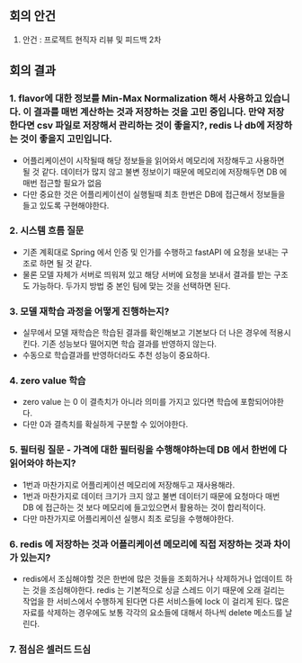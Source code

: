 ## 회의 안건

1. 안건 : 프로젝트 현직자 리뷰 및 피드백 2차

## 회의 결과

### 1. flavor에 대한 정보를 Min-Max Normalization 해서 사용하고 있습니다. 이 결과를 매번 계산하는 것과 저장하는 것을 고민 중입니다. 만약 저장한다면 csv 파일로 저장해서 관리하는 것이 좋을지?, redis 나 db에 저장하는 것이 좋을지 고민입니다.
- 어플리케이션이 시작될때 해당 정보들을 읽어와서 메모리에 저장해두고 사용하면 될 것 같다. 데이터가 많지 않고 불변 정보이기 때문에 메모리에 저장해두면 DB 에 매번 접근할 필요가 없음
- 다만 중요한 것은 어플리케이션이 실행될때 최초 한번은 DB에 접근해서 정보들을 들고 있도록 구현해야한다.

### 2. 시스템 흐름 질문
- 기존 계획대로 Spring 에서 인증 및 인가를 수행하고 fastAPI 에 요청을 보내는 구조로 하면 될 것 같다.
- 물론 모델 자체가 서버로 띄워져 있고 해당 서버에 요청을 보내서 결과를 받는 구조도 가능하다. 두가지 방법 중 본인 팀에 맞는 것을 선택하면 된다.

### 3. 모델 재학습 과정을 어떻게 진행하는지?
- 실무에서 모델 재학습은 학습된 결과를 확인해보고 기본보다 더 나은 경우에 적용시킨다. 기존 성능보다 떨어지면 학습 결과를 반영하지 않는다.
- 수동으로 학습결과를 반영하더라도 추천 성능이 중요하다.

### 4. zero value 학습
- zero value 는 0 이 결측치가 아니라 의미를 가지고 있다면 학습에 포함되어야한다.
- 다만 0과 결측치를 확실하게 구분할 수 있어야한다.

### 5. 필터링 질문 - 가격에 대한 필터링을 수행해야하는데 DB 에서 한번에 다 읽어와야 하는지?
- 1번과 마찬가지로 어플리케이션 메모리에 저장해두고 재사용해라.
- 1번과 마찬가지로 데이터 크기가 크지 않고 불변 데이터기 때문에 요청마다 매번 DB 에 접근하는 것 보다 메모리에 들고있으면서 활용하는 것이 합리적이다.
- 다만 마찬가지로 어플리케이션 실행시 최초 로딩을 수행해야한다.

### 6. redis 에 저장하는 것과 어플리케이션 메모리에 직접 저장하는 것과 차이가 있는지?
- redis에서 조심해야할 것은 한번에 많은 것들을 조회하거나 삭제하거나 업데이트 하는 것을 조심해야한다. redis 는 기본적으로 싱글 스레드 이기 때문에 오래 걸리는 작업을 한 서비스에서 수행하게 된다면 다른 서비스들에 lock 이 걸리게 된다. 많은 자료를 삭제하는 경우에도 보통 각각의 요소들에 대해서 하나씩 delete 메소드를 날린다.

### 7. 점심은 셀러드 드심
